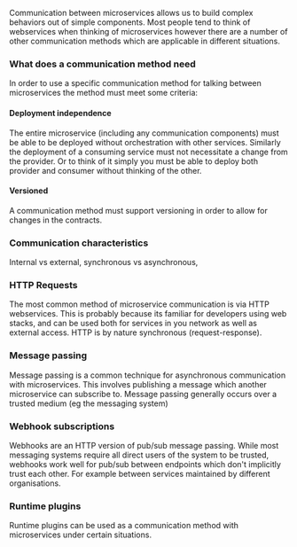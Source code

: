 Communication between microservices allows us to build complex behaviors out of simple components. Most people tend to think of webservices when thinking of microservices however there are a number of other communication methods which are applicable in different situations.

### What does a communication method need
In order to use a specific communication method for talking between microservices the method must meet some criteria:

#### Deployment independence
The entire microservice (including any communication components) must be able to be deployed without orchestration with other services. Similarly the deployment of a consuming service must not necessitate a change from the provider. Or to think of it simply you must be able to deploy both provider and consumer without thinking of the other.

#### Versioned
A communication method must support versioning in order to allow for changes in the contracts.

### Communication characteristics
Internal vs external, synchronous vs asynchronous,

### HTTP Requests
The most common method of microservice communication is via HTTP webservices. This is probably because its familiar for developers using web stacks, and can be used both for services in you network as well as external access. HTTP is by nature synchronous (request-response).



### Message passing
Message passing is a common technique for asynchronous communication with microservices. This involves publishing a message which another microservice can subscribe to.
Message passing generally occurs over a trusted medium (eg the messaging system)

### Webhook subscriptions
Webhooks are an HTTP version of pub/sub message passing. While most messaging systems require all direct users of the system to be trusted, webhooks work well for pub/sub between endpoints which don't implicitly trust each other. For example between services maintained by different organisations.


### Runtime plugins
Runtime plugins can be used as a communication method with microservices under certain situations.
